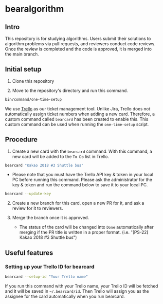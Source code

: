 # bearalgorithm

## Intro

This repository is for studying algorithms. Users submit their solutions to algorithm problems via pull requests, and reviewers conduct code reviews. Once the review is completed and the code is approved, it is merged into the main branch.

## Initial setup

1. Clone this repository

2. Move to the repository's directory and run this command.

```zsh
bin/command/one-time-setup
```

We use [Trello](https://trello.com/b/g3XvbpAQ/problem-solving) as our ticket management tool. Unlike Jira, Trello does not automatically assign ticket numbers when adding a new card. Therefore, a custom command called `bearcard` has been created to enable this. This custom command can be used when running the `one-time-setup` script.

## Procedure

1. Create a new card with the `bearcard` command. With this command, a new card will be added to the `To Do` list in Trello.

```zsh
bearcard "Kakao 2018 #3 Shuttle bus"
```

- Please note that you must have the Trello API key & token in your local PC before running this command. Please ask the administrator for the key & token and run the command below to save it to your local PC.

```zsh
bearcard --update-key
```

2. Create a new branch for this card, open a new PR for it, and ask a review for it to reviewers.

3. Merge the branch once it is approved.
    - The status of the card will be changed into `Done` automatically after merging if the PR title is written in a proper format. (i.e. "[PS-22] Kakao 2018 #3 Shuttle bus")

## Useful features

### Setting up your Trello ID for bearcard

```zsh
bearcard --setup-id "Your Trello name"
```

If you run this command with your Trello name, your Trello ID will be fetched and it will be saved in `~/.bearcard/id`. Then Trello will assign you as the assignee for the card automatically when you run bearcard.
